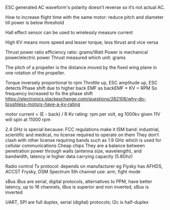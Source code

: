 ESC generated AC waveform's polarity doesn’t reverse so it’s not actual AC.

How to increase flight time with the same motor: reduce pitch and diameter till power is below threshold

Hall effect sensor can be used to wirelessly measure current

High KV means more speed and lesser torque, less thrust and vice versa

Thrust power ratio efficiency ratio: grams/Watt
Power is mechanical power/electric power
Thrust measured which unit: grams

The pitch of a propeller is the distance moved by the fixed wing plane in one rotation of the propeller.

Torque inversely proportional to rpm
Throttle up, ESC amplitude up, ESC detects
Phase shift due to higher back EMF as
backEMF \* KV = RPM
So frequency increased to fix the phase shift
https://electronics.stackexchange.com/questions/262106/why-do-brushless-motors-have-a-kv-rating

motor current = (E - back) / R
Kv rating: rpm per volt, eg 1000kv given 11V will spin at 11000 rpm

2.4 GHz is special because: FCC regulations make it ISM band: industrial, scientific and medical, no license required to operate on them
They don’t clash with other license requiring bands such as 1.9 GHz which is used for cellular communications
Cheap chips
They are a balance between penetration power through walls (antenna size, wavelength), and bandwidth, latency ie higher data carrying capacity (5.8Ghz)

Radio control Tx protocol: depends on manufacturer eg Flysky has AFHDS, ACCST Frysky, DSM Spectrum
5th channel use: arm, fight mode

sBus iBus are serial, digital protocols, alternatives to PPM, have better latency, up to 16 channels, iBus is superior and non inverted, sBus is inverted

UART, SPI are full duplex, serial (digital) protocols; I2c is half-duplex
